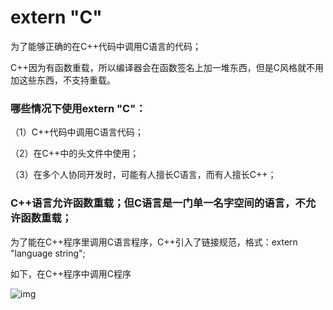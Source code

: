 # extern "C"

为了能够正确的在C++代码中调用C语言的代码；

C++因为有函数重载，所以编译器会在函数签名上加一堆东西，但是C风格就不用加这些东西，不支持重载。

### 哪些情况下使用extern "C"：

（1）C++代码中调用C语言代码；

（2）在C++中的头文件中使用；

（3）在多个人协同开发时，可能有人擅长C语言，而有人擅长C++；

###  C++语言允许函数重载；但C语言是一门单一名字空间的语言，不允许函数重载；

为了能在C++程序里调用C语言程序，C++引入了链接规范，格式：extern "language string";

如下，在C++程序中调用C程序

![img](D:\A_目标！！！\笔记\C++\pic\watermark,type_ZmFuZ3poZW5naGVpdGk,shadow_10,text_aHR0cHM6Ly9ibG9nLmNzZG4ubmV0L3Nzc18zNjk=,size_16,color_FFFFFF,t_70)